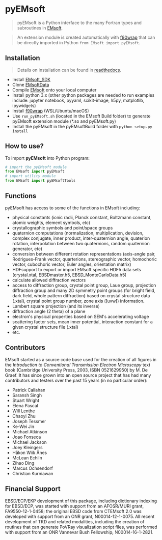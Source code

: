 # pyEMsoft

> pyEMsoft is a Python interface to the many Fortran types and subroutines in 
[EMsoft](https://github.com/EMsoft-org/EMsoft).

> An extension module is created automatically with [f90wrap](https://github.com/marcdegraef/f90wrap) that can be directly imported in Python `from EMsoft import pyEMsoft`.

## Installation

> Details on installation can be found in [readthedocs](https://pyemsoftreadthedocs.readthedocs.io/en/latest/Installation.html).

- Install [EMsoft_SDK](https://github.com/EMsoft-org/EMsoftSuperbuild)
- Clone [EMsoftData](https://github.com/EMsoft-org/EMsoftData)
- Compile [EMsoft](https://github.com/EMsoft-org/EMsoft) onto your local computer
- Install python 3.x (other python packages are needed to run examples include: jupyter notebook, pyyaml, scikit-image, h5py, matplotlib, ipywidgets)
- Install [f90wrap](https://github.com/marcdegraef/f90wrap) (WSL/Ubuntu/macOS)
- Use `run_pyEMsoft.sh` (located in the EMsoft Build folder) to generate pyEMsoft extension module (*.so and pyEMsoft.py)
- Install the pyEMsoft in the pyEMsoftBuild folder with `python setup.py install`

## How to use?

To import **pyEMsoft** into Python program:

```python
# import the pyEMsoft module
from EMsoft import pyEMsoft
# import utility module
from EMsoft import pyEMsoftTools
```

## Functions

pyEMsoft has access to some of the functions in EMsoft including:

- physical constants (ionic radii, Planck constant, Boltzmann constant, atomic weights, element symbols, etc)
- crystallographic symbols and point/space groups
- quaternion computations (normalization, multiplication, devision, complex conjugate, inner product, inter-quaternion angle, quaterion rotation, interpolation between two quaternions, random quaternion generator, etc)
- conversion between different rotation representations (axis-angle pair, Rodrigues-Frank vector, quarterions, stereographic vector, homochoric vector, cubochoric vector, Euler angles, orientation matrix)
- HDFsupport to export or import EMsoft specific HDF5 data sets (crystal.xtal, EBSDmaster.h5, EBSD_MonteCarloData.h5)
- calculate allowed diffraction vectors
- access to diffraction group, crystal point group, Laue group, projection diffraction group and many 2D symmetry point groups (for bright field, dark field, whole pattern diffraction) based on crystal structure data (.xtal), crystal point group number, zone axis ([uvw]) information.
- Lambert square projection (and its inverse)
- diffraction angle (2 theta) of a plane
- electron's physical properties based on SEM's accelerating voltage
- scattering factor sets, mean inner potential, interaction constant for a given crystal structure file (.xtal)
- etc.

## Contributors

EMsoft started as a source code base used for the creation of all figures in the *Introduction to Conventional Transmission Electron Microscopy* text book (Cambridge University Press, 2003, ISBN 0521629950) by M. De Graef.  It has since grown into an open source project that has had many contributors and testers over the past 15 years (in no particular order):

- Patrick Callahan
- Saransh Singh
- Stuart Wright
- Elena Pascal
- Will Lenthe
- Chaoyi Zhu
- Joseph Tessmer
- Ke-Wei Jin
- Michael Atkinson
- Joao Fonseca
- Michael Jackson
- Joey Kleingers
- Håkon Wiik Ånes
- McLean Echlin
- Zihao Ding
- Marcus Ochsendorf
- Christian Kurniawan

## Financial Support

EBSD/ECP/EKP development of this package, including dictionary indexing for EBSD/ECP, was started with support from 
an AFOSR/MURI grant, FA9550-12-1-0458; the original EBSD code from CTEMsoft 2.0 was developed with support from 
an ONR grant, N00014-12-1-0075. All recent development of TKD and related modalities, including the creation of 
routines that can generate PoVRay visualization script files, was performed with support from an ONR Vannevar Bush 
Fellowship, N00014-­16-­1-­2821.